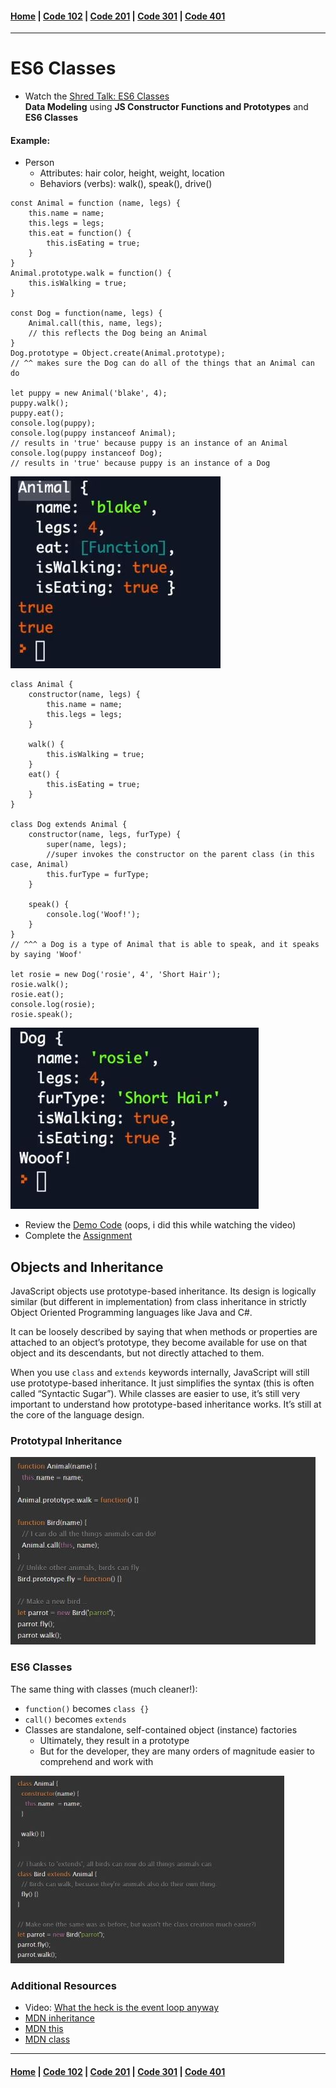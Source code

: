 #### [Home](../README.md) | [Code 102](../102main.md) | [Code 201](../201main.md) | [Code 301](../301main.md) | [Code 401](../401main.md)
***
# ES6 Classes
- Watch the [Shred Talk: ES6 Classes](https://youtu.be/9Yc5J3Ap9-4)\
**Data Modeling** using **JS Constructor Functions and Prototypes** and **ES6 Classes**

#### Example:
- Person
    - Attributes: hair color, height, weight, location
    - Behaviors (verbs): walk(), speak(), drive()

```
const Animal = function (name, legs) {
    this.name = name;
    this.legs = legs;
    this.eat = function() {
        this.isEating = true;
    }
}
Animal.prototype.walk = function() {
    this.isWalking = true;
}

const Dog = function(name, legs) {
    Animal.call(this, name, legs);
    // this reflects the Dog being an Animal
}
Dog.prototype = Object.create(Animal.prototype);
// ^^ makes sure the Dog can do all of the things that an Animal can do

let puppy = new Animal('blake', 4);
puppy.walk();
puppy.eat();
console.log(puppy);
console.log(puppy instanceof Animal);
// results in 'true' because puppy is an instance of an Animal
console.log(puppy instanceof Dog);
// results in 'true' because puppy is an instance of a Dog
```
![constructor](constructor.JPG)

```
class Animal {
    constructor(name, legs) {
        this.name = name; 
        this.legs = legs;
    }

    walk() {
        this.isWalking = true;
    }
    eat() {
        this.isEating = true;
    }   
}

class Dog extends Animal {
    constructor(name, legs, furType) {
        super(name, legs);
        //super invokes the constructor on the parent class (in this case, Animal)
        this.furType = furType;
    }

    speak() {
        console.log('Woof!');
    }
}
// ^^^ a Dog is a type of Animal that is able to speak, and it speaks by saying 'Woof'

let rosie = new Dog('rosie', 4', 'Short Hair');
rosie.walk();
rosie.eat();
console.log(rosie);
rosie.speak();
```
![classes](classes.JPG)

- Review the [Demo Code](https://codefellows.github.io/code-301-guide/curriculum/prework/classes/DEMO.html) (oops, i did this while watching the video)
- Complete the [Assignment](https://codefellows.github.io/code-301-guide/curriculum/prework/classes/LAB.html)

## Objects and Inheritance
JavaScript objects use prototype-based inheritance. Its design is logically similar (but different in implementation) from class inheritance in strictly Object Oriented Programming languages like Java and C#.

It can be loosely described by saying that when methods or properties are attached to an object’s prototype, they become available for use on that object and its descendants, but not directly attached to them.

When you use `class` and `extends` keywords internally, JavaScript will still use prototype-based inheritance. It just simplifies the syntax (this is often called “Syntactic Sugar”). While classes are easier to use, it’s still very important to understand how prototype-based inheritance works. It’s still at the core of the language design.

### Prototypal Inheritance
![prototypal-inheritance](prototypal-inheritance.JPG)

### ES6 Classes
The same thing with classes (much cleaner!):
- `function()` becomes `class {}`
- `call()` becomes `extends`
- Classes are standalone, self-contained object (instance) factories
    - Ultimately, they result in a prototype
    - But for the developer, they are many orders of magnitude easier to comprehend and work with

![es6-classes](es6-classes.jpg)

### Additional Resources
- Video: [What the heck is the event loop anyway](https://www.youtube.com/watch?v=8aGhZQkoFbQ)
- [MDN inheritance](https://developer.mozilla.org/en-US/docs/Web/JavaScript/Inheritance_and_the_prototype_chain)
- [MDN this](https://developer.mozilla.org/en-US/docs/Web/JavaScript/Reference/Operators/this)
- [MDN class](https://developer.mozilla.org/en-US/docs/Web/JavaScript/Reference/Classes)

***
#### [Home](../README.md) | [Code 102](../102main.md) | [Code 201](../201main.md) | [Code 301](../301main.md) | [Code 401](../401main.md)